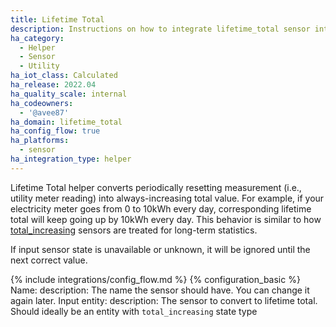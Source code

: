 ```yaml
---
title: Lifetime Total
description: Instructions on how to integrate lifetime_total sensor into Home Assistant.
ha_category:
  - Helper
  - Sensor
  - Utility
ha_iot_class: Calculated
ha_release: 2022.04
ha_quality_scale: internal
ha_codeowners:
  - '@avee87'
ha_domain: lifetime_total
ha_config_flow: true
ha_platforms:
  - sensor
ha_integration_type: helper
---
```


Lifetime Total helper converts periodically resetting measurement (i.e., utility meter reading) into always-increasing total value.
For example, if your electricity meter goes from 0 to 10kWh every day, corresponding lifetime total will keep going up by 10kWh every day. This behavior is similar to how [total_increasing](https://developers.home-assistant.io/docs/core/entity/sensor#state-class-total_increasing) sensors are treated for long-term statistics.

If input sensor state is unavailable or unknown, it will be ignored until the next correct value.

{% include integrations/config_flow.md %}
{% configuration_basic %}
Name:
description: The name the sensor should have. You can change it again later.
Input entity:
description: The sensor to convert to lifetime total. Should ideally be an entity with `total_increasing` state type
